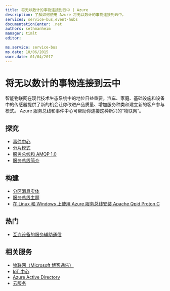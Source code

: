 ```yaml
---
title: 将无以数计的事物连接到云中 | Azure
description: 了解如何使用 Azure 将无以数计的事物连接到云中。
services: service-bus,event-hubs
documentationCenter: .net
authors: sethmanheim
manager: timlt
editor: 

ms.service: service-bus
ms.date: 10/06/2015
wacn.date: 01/04/2017
---
```


# 将无以数计的事物连接到云中
 
智能物联网在现代技术生态系统中的地位日益重要。汽车、家庭、基础设施和设备中的传感器提供了新的机会让你改进产品质量、增加服务种类和建立新的客户参与模式。 Azure 服务总线和事件中心可帮助你连接这种新兴的“物联网”。

## 探究

- [事件中心](../event-hubs/event-hubs-overview.md)
- [分片模式](http://msdn.microsoft.com/zh-cn/library/dn589797.aspx)
- [服务总线和 AMQP 1.0](./service-bus-amqp-overview.md)
- [服务总线简介](https://www.azure.cn/home/features/messaging/)
 
## 构建
- [分区消息实体](./service-bus-partitioning.md)
- [服务总线主题](./service-bus-dotnet-how-to-use-topics-subscriptions.md)
- [在 Linux 和 Windows 上使用 Azure 服务总线安装 Apache Qpid Proton C](./service-bus-amqp-apache.md) 
 
## 热门

- [互连设备的服务辅助通信](http://blogs.msdn.com/b/clemensv/archive/2014/02/10/service-assisted-communication-for-connected-devices.aspx)

## 相关服务
- [物联网（Microsoft 博客通告）](http://blogs.microsoft.com/iot/2015/03/16/microsoft-announces-azure-iot-suite)
- [IoT 中心](https://www.azure.cn/home/features/iot-hub/)
- [Azure Active Directory](https://www.azure.cn/home/features/identity/)
- [云服务](../cloud-services/index.md/) 

<!---HONumber=Mooncake_Quality_Review_1230_2016-->